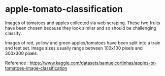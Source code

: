 # apple-tomato-classification

Images of tomatoes and apples collected via web scraping. These two fruits have been chosen because they look similar and so should be challenging classify.

Images of red, yellow and green apples/tomatoes have been split into a train and test set. Image sizes usually range between 100x100 pixels and 300x300 pixels.


Reference : https://www.kaggle.com/datasets/samuelcortinhas/apples-or-tomatoes-image-classification

